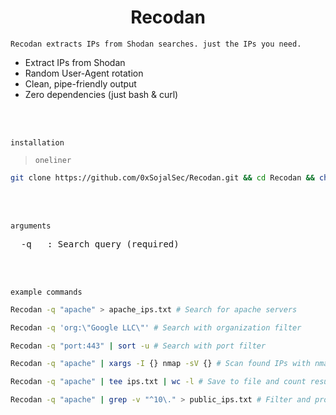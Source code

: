 <h1 align="center">Recodan</h1>


`Recodan extracts IPs from Shodan searches. just the IPs you need.`


- Extract IPs from Shodan
- Random User-Agent rotation
- Clean, pipe-friendly output
- Zero dependencies (just bash & curl)


<br>
<br>

`installation`
> `oneliner`
```bash
git clone https://github.com/0xSojalSec/Recodan.git && cd Recodan && chmod +x Recodan.sh && sudo mv Recodan.sh /bin/Recodan && cd .. && rm -rf Recodan
```

<br>
<br>

`arguments`
<pre>
  -q   : Search query (required)
</pre>

<br>
<br>

`example commands`
```bash
Recodan -q "apache" > apache_ips.txt # Search for apache servers
```
```bash
Recodan -q 'org:\"Google LLC\"' # Search with organization filter
```
```bash
Recodan -q "port:443" | sort -u # Search with port filter
```
```bash
Recodan -q "apache" | xargs -I {} nmap -sV {} # Scan found IPs with nmap
```
```bash
Recodan -q "apache" | tee ips.txt | wc -l # Save to file and count results
```
```bash
Recodan -q "apache" | grep -v "^10\." > public_ips.txt # Filter and process results
```




